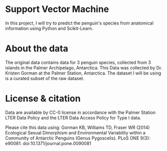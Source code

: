 # Support Vector Machine
In this project, I will try to predict the penguin's species from anatomical information using Python and Scikit-Learn.

# About the data

The original data contains data for 3 penguin species, collected from 3 islands in the Palmer Archipelago, Antarctica. This Data was collected by Dr. Kristen Gorman at the Palmer Station, Antarctica. The dataset I will be using is a curated subset of the raw dataset.

# License & citation

Data are available by CC-0 license in accordance with the Palmer Station LTER Data Policy and the LTER Data Access Policy for Type I data.

Please cite this data using: Gorman KB, Williams TD, Fraser WR (2014) Ecological Sexual Dimorphism and Environmental Variability within a Community of Antarctic Penguins (Genus Pygoscelis). PLoS ONE 9(3): e90081. doi:10.1371/journal.pone.0090081
